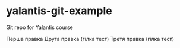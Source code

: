 # yalantis-git-example
Git repo for Yalantis course

Перша правка
Друга правка (гілка тест)
Третя правка (гілка тест)
